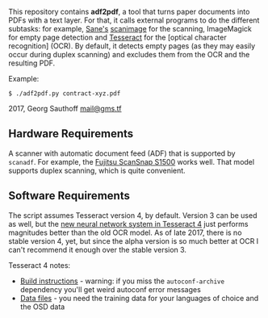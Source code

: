 This repository contains **adf2pdf**, a tool that turns paper
documents into PDFs with a text layer. For that, it calls
external programs to do the different subtasks: for example,
[Sane's][5] [scanimage][6] for the scanning, ImageMagick for
empty page detection and [Tesseract][4] for the [optical character
recognition] (OCR). By default, it detects empty pages (as they may easily
occur during duplex scanning) and excludes them from the OCR and
the resulting PDF.

Example:

    $ ./adf2pdf.py contract-xyz.pdf

2017, Georg Sauthoff <mail@gms.tf>

## Hardware Requirements

A scanner with automatic document feed (ADF) that is supported by
`scanadf`. For example, the [Fujitsu ScanSnap S1500][1] works
well. That model supports duplex scanning, which is quite
convenient.

## Software Requirements

The script assumes Tesseract version 4, by default. Version 3 can
be used as well, but the [new neural network system in Tesseract
4][8] just performs magnitudes better than the old OCR model.
As of late 2017, there is no stable version 4, yet, but since
the alpha version is so much better at OCR I can't recommend it
enough over the stable version 3.

Tesseract 4 notes:

- [Build instructions][2] - warning: if you miss the
  `autoconf-archive` dependency you'll get weird autoconf error
  messages
- [Data files][3] - you need the training data for your
  languages of choice and the OSD data


[1]: http://www.fujitsu.com/us/products/computing/peripheral/scanners/product/eol/s1500/
[2]: https://github.com/tesseract-ocr/tesseract/wiki/Compiling-–-GitInstallation
[3]: https://github.com/tesseract-ocr/tesseract/wiki/Data-Files
[4]: https://en.wikipedia.org/wiki/Tesseract_(software)
[5]: https://en.wikipedia.org/wiki/Scanner_Access_Now_Easy
[6]: http://www.sane-project.org/man/scanimage.1.html
[7]: https://en.wikipedia.org/wiki/Optical_character_recognition
[8]: https://github.com/tesseract-ocr/tesseract/wiki/NeuralNetsInTesseract4.00
